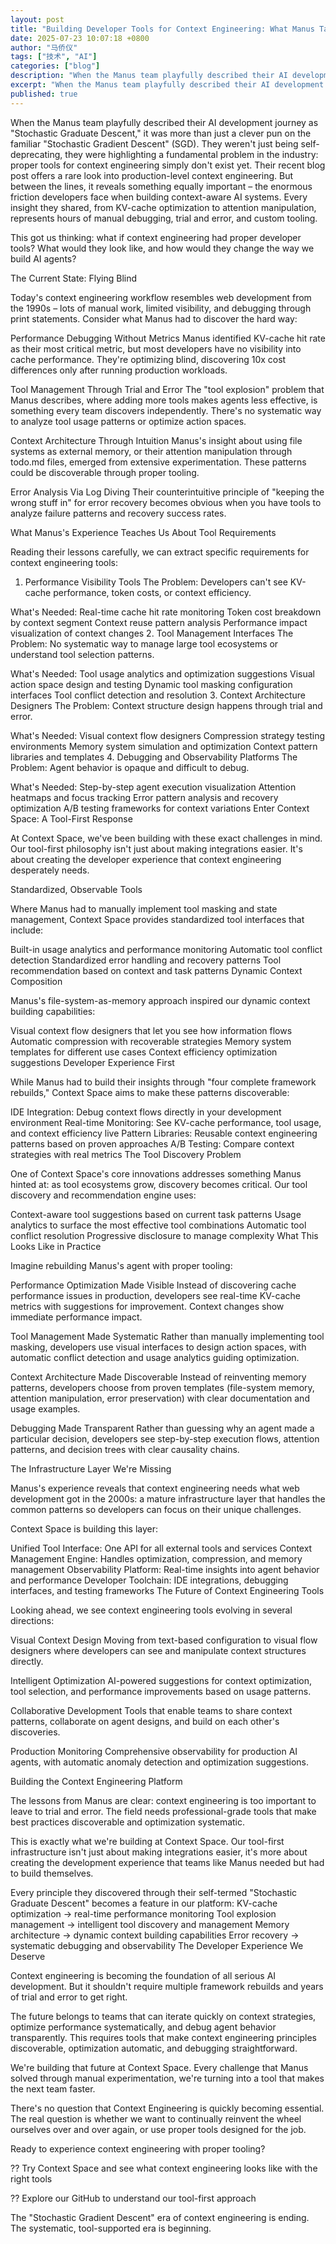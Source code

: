 ```yaml
---
layout: post
title: "Building Developer Tools for Context Engineering: What Manus Taught Us and What We're Building"
date: 2025-07-23 10:07:18 +0800
author: "马侨仪"
tags: ["技术", "AI"]
categories: ["blog"]
description: "When the Manus team playfully described their AI development journey as Stochastic Graduate Descent, it was more than just a clever pun on the familia..."
excerpt: "When the Manus team playfully described their AI development journey as Stochast..."
published: true
---
```


When the Manus team playfully described their AI development journey as "Stochastic Graduate Descent," it was more than just a clever pun on the familiar "Stochastic Gradient Descent" (SGD). They weren't just being self-deprecating, they were highlighting a fundamental problem in the industry: proper tools for context engineering simply don't exist yet.
Their recent blog post offers a rare look into production-level context engineering. But between the lines, it reveals something equally important – the enormous friction developers face when building context-aware AI systems. Every insight they shared, from KV-cache optimization to attention manipulation, represents hours of manual debugging, trial and error, and custom tooling.

This got us thinking: what if context engineering had proper developer tools? What would they look like, and how would they change the way we build AI agents?

The Current State: Flying Blind

Today's context engineering workflow resembles web development from the 1990s – lots of manual work, limited visibility, and debugging through print statements. Consider what Manus had to discover the hard way:

Performance Debugging Without Metrics
Manus identified KV-cache hit rate as their most critical metric, but most developers have no visibility into cache performance. They're optimizing blind, discovering 10x cost differences only after running production workloads.

Tool Management Through Trial and Error
The "tool explosion" problem that Manus describes, where adding more tools makes agents less effective, is something every team discovers independently. There's no systematic way to analyze tool usage patterns or optimize action spaces.

Context Architecture Through Intuition
Manus's insight about using file systems as external memory, or their attention manipulation through todo.md files, emerged from extensive experimentation. These patterns could be discoverable through proper tooling.

Error Analysis Via Log Diving
Their counterintuitive principle of "keeping the wrong stuff in" for error recovery becomes obvious when you have tools to analyze failure patterns and recovery success rates.

What Manus's Experience Teaches Us About Tool Requirements

Reading their lessons carefully, we can extract specific requirements for context engineering tools:

1. Performance Visibility Tools
The Problem: Developers can't see KV-cache performance, token costs, or context efficiency.

What's Needed:
Real-time cache hit rate monitoring
Token cost breakdown by context segment
Context reuse pattern analysis
Performance impact visualization of context changes
2. Tool Management Interfaces
The Problem: No systematic way to manage large tool ecosystems or understand tool selection patterns.

What's Needed:
Tool usage analytics and optimization suggestions
Visual action space design and testing
Dynamic tool masking configuration interfaces
Tool conflict detection and resolution
3. Context Architecture Designers
The Problem: Context structure design happens through trial and error.

What's Needed:
Visual context flow designers
Compression strategy testing environments
Memory system simulation and optimization
Context pattern libraries and templates
4. Debugging and Observability Platforms
The Problem: Agent behavior is opaque and difficult to debug.

What's Needed:
Step-by-step agent execution visualization
Attention heatmaps and focus tracking
Error pattern analysis and recovery optimization
A/B testing frameworks for context variations
Enter Context Space: A Tool-First Response

At Context Space, we've been building with these exact challenges in mind. Our tool-first philosophy isn't just about making integrations easier. It's about creating the developer experience that context engineering desperately needs.

Standardized, Observable Tools

Where Manus had to manually implement tool masking and state management, Context Space provides standardized tool interfaces that include:

Built-in usage analytics and performance monitoring
Automatic tool conflict detection
Standardized error handling and recovery patterns
Tool recommendation based on context and task patterns
Dynamic Context Composition

Manus's file-system-as-memory approach inspired our dynamic context building capabilities:

Visual context flow designers that let you see how information flows
Automatic compression with recoverable strategies
Memory system templates for different use cases
Context efficiency optimization suggestions
Developer Experience First

While Manus had to build their insights through "four complete framework rebuilds," Context Space aims to make these patterns discoverable:

IDE Integration: Debug context flows directly in your development environment
Real-time Monitoring: See KV-cache performance, tool usage, and context efficiency live
Pattern Libraries: Reusable context engineering patterns based on proven approaches
A/B Testing: Compare context strategies with real metrics
The Tool Discovery Problem

One of Context Space's core innovations addresses something Manus hinted at: as tool ecosystems grow, discovery becomes critical. Our tool discovery and recommendation engine uses:

Context-aware tool suggestions based on current task patterns
Usage analytics to surface the most effective tool combinations
Automatic tool conflict resolution
Progressive disclosure to manage complexity
What This Looks Like in Practice

Imagine rebuilding Manus's agent with proper tooling:

Performance Optimization Made Visible
Instead of discovering cache performance issues in production, developers see real-time KV-cache metrics with suggestions for improvement. Context changes show immediate performance impact.

Tool Management Made Systematic
Rather than manually implementing tool masking, developers use visual interfaces to design action spaces, with automatic conflict detection and usage analytics guiding optimization.

Context Architecture Made Discoverable
Instead of reinventing memory patterns, developers choose from proven templates (file-system memory, attention manipulation, error preservation) with clear documentation and usage examples.

Debugging Made Transparent
Rather than guessing why an agent made a particular decision, developers see step-by-step execution flows, attention patterns, and decision trees with clear causality chains.

The Infrastructure Layer We're Missing

Manus's experience reveals that context engineering needs what web development got in the 2000s: a mature infrastructure layer that handles the common patterns so developers can focus on their unique challenges.

Context Space is building this layer:

Unified Tool Interface: One API for all external tools and services
Context Management Engine: Handles optimization, compression, and memory management
Observability Platform: Real-time insights into agent behavior and performance
Developer Toolchain: IDE integrations, debugging interfaces, and testing frameworks
The Future of Context Engineering Tools

Looking ahead, we see context engineering tools evolving in several directions:

Visual Context Design
Moving from text-based configuration to visual flow designers where developers can see and manipulate context structures directly.

Intelligent Optimization
AI-powered suggestions for context optimization, tool selection, and performance improvements based on usage patterns.

Collaborative Development
Tools that enable teams to share context patterns, collaborate on agent designs, and build on each other's discoveries.

Production Monitoring
Comprehensive observability for production AI agents, with automatic anomaly detection and optimization suggestions.

Building the Context Engineering Platform

The lessons from Manus are clear: context engineering is too important to leave to trial and error. The field needs professional-grade tools that make best practices discoverable and optimization systematic.

This is exactly what we're building at Context Space. Our tool-first infrastructure isn't just about making integrations easier, it's more about creating the development experience that teams like Manus needed but had to build themselves.

Every principle they discovered through their self-termed "Stochastic Graduate Descent" becomes a feature in our platform:
KV-cache optimization → real-time performance monitoring
Tool explosion management → intelligent tool discovery and management
Memory architecture → dynamic context building capabilities
Error recovery → systematic debugging and observability
The Developer Experience We Deserve

Context engineering is becoming the foundation of all serious AI development. But it shouldn't require multiple framework rebuilds and years of trial and error to get right.

The future belongs to teams that can iterate quickly on context strategies, optimize performance systematically, and debug agent behavior transparently. This requires tools that make context engineering principles discoverable, optimization automatic, and debugging straightforward.

We're building that future at Context Space. Every challenge that Manus solved through manual experimentation, we're turning into a tool that makes the next team faster.

There's no question that Context Engineering is quickly becoming essential. The real question is whether we want to continually reinvent the wheel ourselves over and over again, or use proper tools designed for the job.

Ready to experience context engineering with proper tooling?

?? Try Context Space and see what context engineering looks like with the right tools

?? Explore our GitHub to understand our tool-first approach

The "Stochastic Gradient Descent" era of context engineering is ending. The systematic, tool-supported era is beginning.
